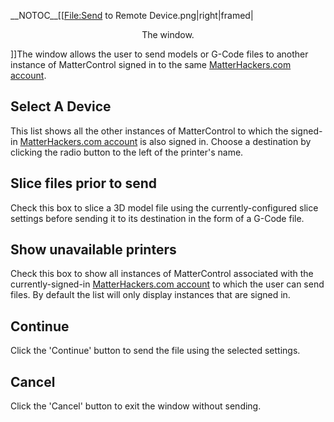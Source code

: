 \_\_NOTOC\_\_\[\[<File:Send> to Remote Device.png|right|framed|

<center>

The  window.

</center>

\]\]The  window allows the user to send models or G-Code files to
another instance of MatterControl signed in to the same
[MatterHackers.com account](matterhackers.com-account).

## Select A Device

This list shows all the other instances of MatterControl to which the
signed-in [MatterHackers.com
account](matterhackers.com-account) is also signed in. Choose
a destination by clicking the radio button to the left of the printer's
name.

## Slice files prior to send

Check this box to slice a 3D model file using the currently-configured
slice settings before sending it to its destination in the form of a
G-Code file.

## Show unavailable printers

Check this box to show all instances of MatterControl associated with
the currently-signed-in [MatterHackers.com
account](matterhackers.com-account) to which the user can
send files. By default the list will only display instances that are
signed in.

## Continue

Click the 'Continue' button to send the file using the selected
settings.

## Cancel

Click the 'Cancel' button to exit the window without sending.
